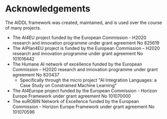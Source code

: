 # Acknowledgements

The AIDDL framework was created, maintained, and is used over the course of many projects.

- The AI4EU project funded by the European Commission - H2020 research and innovation programme under grant agreement No 825619
- The AIPlan4EU project is funded by the European Commission – H2020 research and innovation programme under grant agreement No 101016442
- The Humane AI network of excellence funded by the European Commission – H2020 research and innovation programme under grant agreement No 820437
  - Specifically through the micro project "AI Integration Languages: a Case Study on Constrained Machine Learning"
- The AI4Europe project funded by the European Commission - Horizon Europe Framework under grant agreement No 101070000
- The euROBIN Network of Excellence funded by the European Commission - Horizon Europe Framework under grant agreement No 101070596
